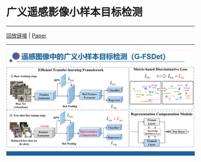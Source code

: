# 广义遥感影像小样本目标检测
------
[回放链接](https://meeting.tencent.com/v2/cloud-record/share?id=b2cde0af-a681-4df5-a310-df94af36b3fc&from=3) | [Paper](https://www.sciencedirect.com/science/article/abs/pii/S0924271622003197)
******
![ohh！可能出了一点问题](主要内容.png)
